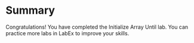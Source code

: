 # Summary

Congratulations! You have completed the Initialize Array Until lab. You can practice more labs in LabEx to improve your skills.
